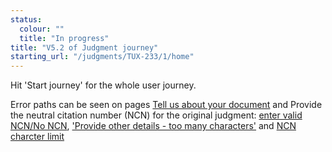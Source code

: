 ```yaml
---
status:
  colour: ""
  title: "In progress"
title: "V5.2 of Judgment journey"
starting_url: "/judgments/TUX-233/1/home"
---
```


Hit 'Start journey' for the whole user journey. 

Error paths can be seen on pages [Tell us about your document](/judgments/TUX-233-NEWER/1/tell-us-more-error) and Provide the neutral citation number (NCN) for the original judgment: [enter valid NCN/No NCN](/judgments/TUX-233-NEWER/1/provide-neutral-citation-error), ['Provide other details - too many characters'](/judgments/TUX-233-NEWER/1/provide-neutral-citation-error-other-char) and [NCN charcter limit](/judgments/TUX-233-NEWER/1/provide-neutral-citation-error-ncn-char)

